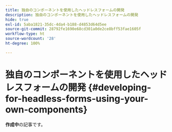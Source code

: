 ```yaml
---
title: 独自のコンポーネントを使用したヘッドレスフォームの開発
description: 独自のコンポーネントを使用したヘッドレスフォームの開発
hide: true
exl-id: 5aba1821-35dc-4da4-b188-d4853d64d5ee
source-git-commit: 28792fe1690e68cd301a0de2ce8bff53fae1605f
workflow-type: ht
source-wordcount: '28'
ht-degree: 100%

---
```


# 独自のコンポーネントを使用したヘッドレスフォームの開発 {#developing-for-headless-forms-using-your-own-components}

<span class="preview"> **作成中**&#x200B;の記事です。</span>
